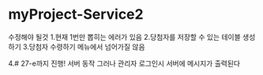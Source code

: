 # myProject-Service2

수정해야 될것
1.현재 1번만 뽑히는 에러가 있음
2.당첨자를 저장할 수 있는 테이블 생성하기
3.당첨자 수령하기 메뉴에서 넘어가질 않음

4.# 27-e까지 진행!
서버 동작
그러나 관리자 로그인시 서버에 메시지가 출력된다